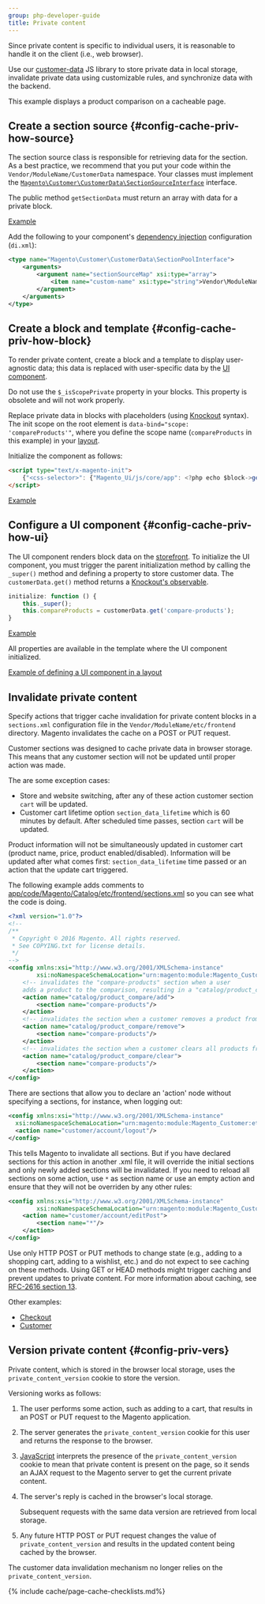 ```yaml
---
group: php-developer-guide
title: Private content
---
```


Since private content is specific to individual users, it is reasonable to handle it on the client (i.e., web browser).

Use our [customer-data](https://github.com/magento/magento2/blob/2.4/app/code/Magento/Customer/view/frontend/web/js/customer-data.js) JS library to store private data in local storage, invalidate private data using customizable rules, and synchronize data with the backend.

This example displays a product comparison on a cacheable page.

## Create a section source {#config-cache-priv-how-source}

The section source class is responsible for retrieving data for the section. As a best practice, we recommend that you put your code within the `Vendor/ModuleName/CustomerData` namespace. Your classes must implement the [`Magento\Customer\CustomerData\SectionSourceInterface`](https://github.com/magento/magento2/blob/2.4/app/code/Magento/Customer/CustomerData/SectionSourceInterface.php) interface.

The public method `getSectionData` must return an array with data for a private block.

[Example](https://github.com/magento/magento2/blob/2.4/app/code/Magento/Catalog/CustomerData/CompareProducts.php#L61-L70)

Add the following to your component's [dependency injection](https://glossary.magento.com/dependency-injection) configuration (`di.xml`):

```xml
<type name="Magento\Customer\CustomerData\SectionPoolInterface">
    <arguments>
        <argument name="sectionSourceMap" xsi:type="array">
            <item name="custom-name" xsi:type="string">Vendor\ModuleName\CustomerData\ClassName</item>
        </argument>
    </arguments>
</type>
```

## Create a block and template {#config-cache-priv-how-block}

To render private content, create a block and a template to display user-agnostic data; this data is replaced with user-specific data by the [UI component](https://glossary.magento.com/ui-component).

<InlineAlert variant="info" slots="text"/>

Do not use the `$_isScopePrivate` property in your blocks. This property is obsolete and will not work properly.

Replace private data in blocks with placeholders (using [Knockout](http://knockoutjs.com/documentation/introduction.html) syntax). The init scope on the root element is `data-bind="scope: 'compareProducts'"`, where you define the scope name (`compareProducts` in this example) in your [layout](https://glossary.magento.com/layout).

Initialize the component as follows:

```html
<script type="text/x-magento-init">
    {"<css-selector>": {"Magento_Ui/js/core/app": <?php echo $block->getJsLayout();?>}}
</script>
```

[Example](https://github.com/magento/magento2/blob/2.4/app/code/Magento/Catalog/view/frontend/templates/product/compare/sidebar.phtml#L50-L52)

## Configure a UI component {#config-cache-priv-how-ui}

The UI component renders block data on the [storefront](https://glossary.magento.com/storefront). To initialize the UI component, you must trigger the parent initialization method by calling the `_super()` method and defining a property to store customer data. The `customerData.get()` method returns a [Knockout's observable](https://glossary.magento.com/ui-component).

```javascript
initialize: function () {
    this._super();
    this.compareProducts = customerData.get('compare-products');
}
```

[Example](https://github.com/magento/magento2/blob/2.4/app/code/Magento/Catalog/view/frontend/web/js/view/compare-products.js#L32-L33)

All properties are available in the template where the UI component initialized.

[Example of defining a UI component in a layout](https://github.com/magento/magento2/blob/2.4/app/code/Magento/Catalog/view/frontend/layout/default.xml#L55-L61)

## Invalidate private content

Specify actions that trigger cache invalidation for private content blocks in a `sections.xml` configuration file in the `Vendor/ModuleName/etc/frontend` directory. Magento invalidates the cache on a POST or PUT request.

Customer sections was designed to cache private data in browser storage. This means that any customer section will not be updated until proper action was made.

The are some exception cases:

-  Store and website switching, after any of these action customer section `cart` will be updated.
-  Customer cart lifetime option `section_data_lifetime` which is 60 minutes by default. After scheduled time passes, section `cart` will be updated.

<InlineAlert variant="info" slots="text"/>

Product information will not be simultaneously updated in customer cart (product name, price, product enabled/disabled). Information will be updated after what comes first: `section_data_lifetime` time passed or an action that the update cart triggered.

The following example adds comments to [app/code/Magento/Catalog/etc/frontend/sections.xml](https://github.com/magento/magento2/blob/2.4/app/code/Magento/Catalog/etc/frontend/sections.xml) so you can see what the code is doing.

```xml
<?xml version="1.0"?>
<!--
/**
 * Copyright © 2016 Magento. All rights reserved.
 * See COPYING.txt for license details.
 */
-->
<config xmlns:xsi="http://www.w3.org/2001/XMLSchema-instance"
        xsi:noNamespaceSchemaLocation="urn:magento:module:Magento_Customer:etc/sections.xsd">
    <!-- invalidates the "compare-products" section when a user
    adds a product to the comparison, resulting in a "catalog/product_compare/add" POST request -->
    <action name="catalog/product_compare/add">
        <section name="compare-products"/>
    </action>
    <!-- invalidates the section when a customer removes a product from the comparison -->
    <action name="catalog/product_compare/remove">
        <section name="compare-products"/>
    </action>
    <!-- invalidates the section when a customer clears all products from the comparison -->
    <action name="catalog/product_compare/clear">
        <section name="compare-products"/>
    </action>
</config>
```

There are sections that allow you to declare an 'action' node without specifying a sections, for instance, when logging out:

```xml
<config xmlns:xsi="http://www.w3.org/2001/XMLSchema-instance"
  xsi:noNamespaceSchemaLocation="urn:magento:module:Magento_Customer:etc/sections.xsd">
  <action name="customer/account/logout"/>
</config>
```

This tells Magento to invalidate all sections. But if you have declared sections for this action in another .xml file, it will override the initial sections and only newly added sections will be invalidated. If you need to reload all sections on some action, use `*` as section name or use an empty action and ensure that they will not be overriden by any other rules:

```xml
<config xmlns:xsi="http://www.w3.org/2001/XMLSchema-instance"
        xsi:noNamespaceSchemaLocation="urn:magento:module:Magento_Customer:etc/sections.xsd">
    <action name="customer/account/editPost">
        <section name="*"/>
    </action>
</config>
```

<InlineAlert variant="warning" slots="text"/>

Use only HTTP POST or PUT methods to change state (e.g., adding to a shopping cart, adding to a wishlist, etc.) and do not expect to see caching on these methods. Using GET or HEAD methods might trigger caching and prevent updates to private content. For more information about caching, see [RFC-2616 section 13](https://www.w3.org/Protocols/rfc2616/rfc2616-sec13.html).

Other examples:

-  [Checkout](https://github.com/magento/magento2/blob/2.4/app/code/Magento/Checkout/etc/frontend/sections.xml)
-  [Customer](https://github.com/magento/magento2/blob/2.4/app/code/Magento/Customer/etc/frontend/sections.xml)

## Version private content {#config-priv-vers}

Private content, which is stored in the browser local storage, uses the `private_content_version` cookie to store the version.

Versioning works as follows:

1. The user performs some action, such as adding to a cart, that results in an POST or PUT request to the Magento application.
1. The server generates the `private_content_version` cookie for this user and returns the response to the browser.
1. [JavaScript](https://glossary.magento.com/javascript) interprets the presence of the `private_content_version` cookie to mean that private content is present on the page, so it sends an AJAX request to the Magento server to get the current private content.
1. The server's reply is cached in the browser's local storage.

   Subsequent requests with the same data version are retrieved from local storage.

1. Any future HTTP POST or PUT request changes the value of `private_content_version` and results in the updated content being cached by the browser.

<InlineAlert variant="warning" slots="text"/>

The customer data invalidation mechanism no longer relies on the `private_content_version`.

{% include cache/page-cache-checklists.md%}
